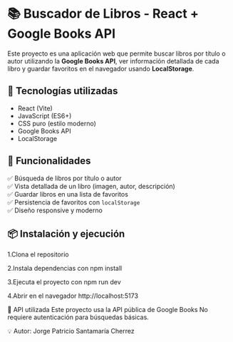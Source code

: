 # 📚 Buscador de Libros - React + Google Books API

Este proyecto es una aplicación web que permite buscar libros por título o autor utilizando la **Google Books API**, ver información detallada de cada libro y guardar favoritos en el navegador usando **LocalStorage**.

## 🚀 Tecnologías utilizadas
- React (Vite)
- JavaScript (ES6+)
- CSS puro (estilo moderno)
- Google Books API
- LocalStorage

## 🎯 Funcionalidades
✅ Búsqueda de libros por título o autor  
✅ Vista detallada de un libro (imagen, autor, descripción)  
✅ Guardar libros en una lista de favoritos  
✅ Persistencia de favoritos con `localStorage`  
✅ Diseño responsive y moderno  

## 📦 Instalación y ejecución
1.Clona el repositorio

2.Instala dependencias con npm install

3.Ejecuta el proyecto con npm run dev

4.Abrir en el navegador http://localhost:5173

🔑 API utilizada
Este proyecto usa la API pública de Google Books
No requiere autenticación para búsquedas básicas.

💡 Autor: Jorge Patricio Santamaría Cherrez
